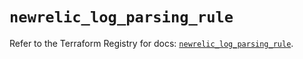 # `newrelic_log_parsing_rule`

Refer to the Terraform Registry for docs: [`newrelic_log_parsing_rule`](https://registry.terraform.io/providers/newrelic/newrelic/3.67.0/docs/resources/log_parsing_rule).
